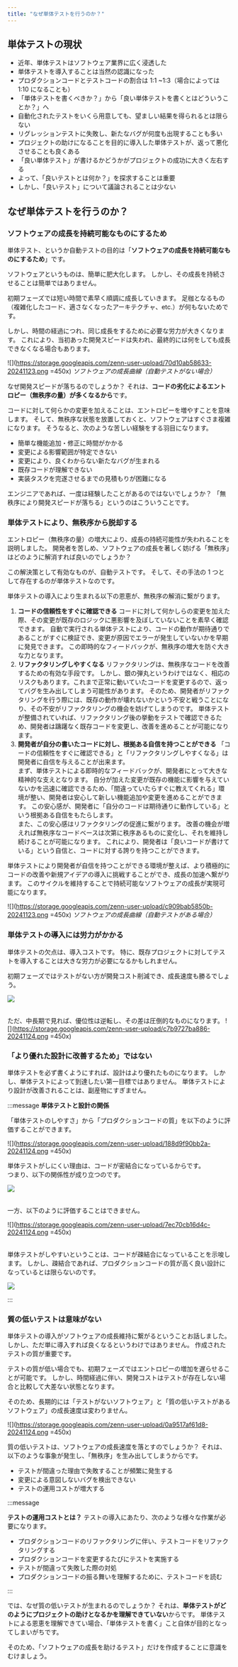 ```yaml
---
title: "なぜ単体テストを行うのか？"
---
```


## 単体テストの現状

- 近年、単体テストはソフトウェア業界に広く浸透した
- 単体テストを導入することは当然の認識になった
- プロダクションコードとテストコードの割合は 1:1 ~1:3（場合によっては 1:10 になることも）
- 「単体テストを書くべきか？」から「良い単体テストを書くとはどういうことか？」へ
- 自動化されたテストをいくら用意しても、望ましい結果を得られるとは限らない
- リグレッションテストに失敗し、新たなバグが何度も出現することも多い
- プロジェクトの助けになることを目的に導入した単体テストが、返って悪化させることも良くある
- 「良い単体テスト」が書けるかどうかがプロジェクトの成功に大きく左右する
- よって、「良いテストとは何か？」を探求することは重要
- しかし、「良いテスト」について議論されることは少ない

## なぜ単体テストを行うのか？

### ソフトウェアの成長を持続可能なものにするため

単体テスト、というか自動テストの目的は「**ソフトウェアの成長を持続可能なものにするため**」です。

ソフトウェアというものは、簡単に肥大化します。
しかし、その成長を持続させることは簡単ではありません。

初期フェーズでは短い時間で素早く順調に成長していきます。
足枷となるもの（複雑化したコード、適さなくなったアーキテクチャ、etc.）が何もないためです。

しかし、時間の経過につれ、同じ成長をするために必要な労力が大きくなります。
これにより、当初あった開発スピードは失われ、最終的には何をしても成長できなくなる場合もあります。

![](https://storage.googleapis.com/zenn-user-upload/70d10ab58633-20241123.png =450x)
_ソフトウェアの成長曲線（自動テストがない場合）_

なぜ開発スピードが落ちるのでしょうか？
それは、**コードの劣化によるエントロピー（無秩序の量）が多くなるから**です。

コードに対して何らかの変更を加えることは、エントロピーを増やすことを意味します。
そして、無秩序な状態を放置しておくと、ソフトウェアはすぐさま複雑になります。
そうなると、次のような苦しい経験をする羽目になります。

- 簡単な機能追加・修正に時間がかかる
- 変更による影響範囲が特定できない
- 変更により、良くわからない新たなバグが生まれる
- 既存コードが理解できない
- 実装タスクを完遂させるまでの見積もりが困難になる

エンジニアであれば、一度は経験したことがあるのではないでしょうか？
「無秩序により開発スピードが落ちる」というのはこういうことです。

### 単体テストにより、無秩序から脱却する

エントロピー（無秩序の量）の増大により、成長の持続可能性が失われることを説明しました。
開発者を苦しめ、ソフトウェアの成長を著しく妨げる「無秩序」はどのように解消すれば良いのでしょうか？

この解決策として有効なものが、自動テストです。
そして、その手法の 1 つとして存在するのが単体テストなのです。

単体テストの導入により生まれる以下の恩恵が、無秩序の解消に繋がります。

1. **コードの信頼性をすぐに確認できる**
   コードに対して何かしらの変更を加えた際、その変更が既存のロジックに悪影響を及ぼしていないことを素早く確認できます。
   自動で実行される単体テストにより、コードの動作が期待通りであることがすぐに検証でき、変更が原因でエラーが発生していないかを早期に発見できます。
   この即時的なフィードバックが、無秩序の増大を防ぐ大きな力となります。
2. **リファクタリングしやすくなる**
   リファクタリングは、無秩序なコードを改善するための有効な手段です。
   しかし、銀の弾丸というわけではなく、相応のリスクもあります。これまで正常に動いていたコードを変更するので、返ってバグを生み出してしまう可能性があります。
   そのため、開発者がリファクタリングを行う際には、既存の動作が壊れないかという不安と戦うことになり、その不安がリファクタリングの機会を妨げてしまうのです。
   単体テストが整備されていれば、リファクタリング後の挙動をテストで確認できるため、開発者は躊躇なく既存コードを変更し、改善を進めることが可能になります。
3. **開発者が自分の書いたコードに対し、根拠ある自信を持つことができる**
   「コードの信頼性をすぐに確認できる」と「リファクタリングしやすくなる」は開発者に自信を与えることが出来ます。
   \
   まず、単体テストによる即時的なフィードバックが、開発者にとって大きな精神的な支えとなります。
   自分が加えた変更が既存の機能に影響を与えていないかを迅速に確認できるため、「間違っていたらすぐに教えてくれる」環境が整い、開発者は安心して新しい機能追加や変更を進めることができます。
   この安心感が、開発者に「自分のコードは期待通りに動作している」という根拠ある自信をもたらします。
   \
   また、この安心感はリファクタリングの促進に繋がります。
   改善の機会が増えれば無秩序なコードベースは次第に秩序あるものに変化し、それを維持し続けることが可能になります。
   これにより、開発者は「良いコードが書けている」という自信と、コードに対する誇りを持つことができます。

単体テストにより開発者が自信を持つことができる環境が整えば、より積極的にコードの改善や新規アイデアの導入に挑戦することができ、成長の加速へ繋がります。
このサイクルを維持することで持続可能なソフトウェアの成長が実現可能になります。

![](https://storage.googleapis.com/zenn-user-upload/c909bab5850b-20241123.png =450x)
_ソフトウェアの成長曲線（自動テストがある場合）_

### 単体テストの導入には労力がかかる

単体テストの欠点は、導入コストです。
特に、既存プロジェクトに対してテストを導入することは大きな労力が必要になるかもしれません。

初期フェーズではテストがない方が開発コスト削減でき、成長速度も勝るでしょう。

![](https://storage.googleapis.com/zenn-user-upload/89fc25add667-20241124.png)

\
ただ、中長期で見れば、優位性は逆転し、その差は圧倒的なものになります。
![](https://storage.googleapis.com/zenn-user-upload/c7b9727ba886-20241124.png =450x)

### 「より優れた設計に改善するため」ではない

単体テストを必ず書くようにすれば、設計はより優れたものになります。
しかし、単体テストによって到達したい第一目標ではありません。
単体テストにより設計が改善されることは、副産物にすぎません。

:::message
**単体テストと設計の関係**

「単体テストのしやすさ」から「プロダクションコードの質」を以下のように評価することができます。

![](https://storage.googleapis.com/zenn-user-upload/188d9f90bb2a-20241124.png =450x)

単体テストがしにくい理由は、コードが密結合になっているからです。
\
つまり、以下の関係性が成り立つのです。

![](https://storage.googleapis.com/zenn-user-upload/0f98ad2a338b-20241124.png)

\
一方、以下のように評価することはできません。

![](https://storage.googleapis.com/zenn-user-upload/7ec70cb16d4c-20241124.png =450x)

\
単体テストがしやすいということは、コードが疎結合になっていることを示唆します。
しかし、疎結合であれば、プロダクションコードの質が高く良い設計になっているとは限らないのです。

![](https://storage.googleapis.com/zenn-user-upload/a994abdcd20c-20241124.png)

:::

### 質の低いテストは意味がない

単体テストの導入がソフトウェアの成長維持に繋がるということお話しました。
しかし、ただ単に導入すれば良くなるというわけではありません。
作成されたテストの質が重要です。

テストの質が低い場合でも、初期フェーズではエントロピーの増加を遅らせることが可能です。
しかし、時間経過に伴い、開発コストはテストが存在しない場合と比較して大差ない状態となります。

そのため、長期的には「テストがないソフトウェア」と「質の低いテストがあるソフトウェア」の成長速度は変わりません。

![](https://storage.googleapis.com/zenn-user-upload/0a9517af61d8-20241124.png =450x)

質の低いテストは、ソフトウェアの成長速度を落とすのでしょうか？
それは、以下のような事象が発生し、「無秩序」を生み出してしまうからです。

- テストが間違った理由で失敗することが頻繁に発生する
- 変更による意図しないバグを検出できない
- テストの運用コストが増大する

:::message

**テストの運用コストとは？**
テストの導入にあたり、次のような様々な作業が必要になります。

- プロダクションコードのリファクタリングに伴い、テストコードをリファクタリングする
- プロダクションコードを変更するたびにテストを実施する
- テストが間違って失敗した際の対処
- プロダクションコードの振る舞いを理解するために、テストコードを読む

:::

では、なぜ質の低いテストが生まれるのでしょうか？
それは、**単体テストがどのようにプロジェクトの助けとなるかを理解できていない**からです。
単体テストによる恩恵を理解できてい場合、「単体テストを書く」こと自体が目的となってしまいがちです。

そのため、「ソフトウェアの成長を助けるテスト」だけを作成することに意識をむけましょう。
